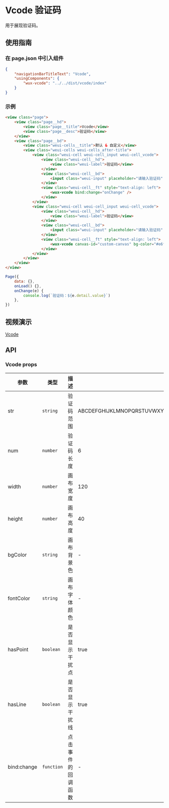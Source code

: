 # Vcode 验证码

用于展现验证码。

## 使用指南

### 在 page.json 中引入组件

```json
{
    "navigationBarTitleText": "Vcode",
    "usingComponents": {
        "wux-vcode": "../../dist/vcode/index"
    }
}
```

### 示例

```html
<view class="page">
    <view class="page__hd">
        <view class="page__title">Vcode</view>
        <view class="page__desc">验证码</view>
    </view>
    <view class="page__bd">
        <view class="weui-cells__title">默认 & 自定义</view>
        <view class="weui-cells weui-cells_after-title">
            <view class="weui-cell weui-cell_input weui-cell_vcode">
                <view class="weui-cell__hd">
                    <view class="weui-label">验证码</view>
                </view>
                <view class="weui-cell__bd">
                    <input class="weui-input" placeholder="请输入验证码" />
                </view>
                <view class="weui-cell__ft" style="text-align: left">
                    <wux-vcode bind:change="onChange" />
                </view>
            </view>
            <view class="weui-cell weui-cell_input weui-cell_vcode">
                <view class="weui-cell__hd">
                    <view class="weui-label">验证码</view>
                </view>
                <view class="weui-cell__bd">
                    <input class="weui-input" placeholder="请输入验证码" />
                </view>
                <view class="weui-cell__ft" style="text-align: left">
                    <wux-vcode canvas-id="custom-canvas" bg-color="#e6f6ff" font-color="#165189" has-point="{{ false }}" has-line="{{ false }}" bind:change="onChange" />
                </view>
            </view>
        </view>
    </view>
</view>
```

```js
Page({
    data: {},
    onLoad() {},
    onChange(e) {
        console.log(`验证码：${e.detail.value}`)
    },
})
```

## 视频演示

[Vcode](./_media/vcode.mp4 ':include :type=iframe width=375px height=667px')

## API

### Vcode props

| 参数 | 类型 | 描述 | 默认值 |
| --- | --- | --- | --- |
| str | `string` | 验证码范围 | ABCDEFGHIJKLMNOPQRSTUVWXYZabcdefghijklmnopqrstuvwxyz0123456789 |
| num | `number` | 验证码长度 | 6 |
| width | `number` | 画布宽度 | 120 |
| height | `number` | 画布高度 | 40 |
| bgColor | `string` | 画布背景色 | - |
| fontColor | `string` | 画布字体颜色 | - |
| hasPoint | `boolean` | 是否显示干扰点 | true |
| hasLine | `boolean` | 是否显示干扰线 | true |
| bind:change | `function` | 点击事件的回调函数 | - |